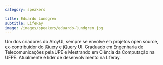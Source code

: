 ```yaml
---
category: speakers

title: Eduardo Lundgren
subtitle: LifeRay
image: /images/speakers/eduardo-lundgren.jpg
---
```

Um dos criadores do AlloyUI, sempre se envolve em projetos open source, ex-contribuidor do jQuery e jQuery UI. Graduado em Engenharia de Telecomunicações pela UPE e Mestrando em Ciência da Computação na UFPE. Atualmente é líder de desenvolvimento na Liferay.